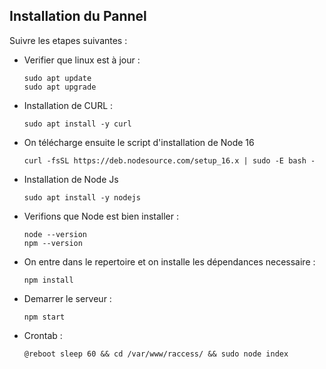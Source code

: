 ## Installation du Pannel

Suivre les etapes suivantes :


- Verifier que linux est à jour :
    ```shell
    sudo apt update
    sudo apt upgrade
    ```

- Installation de CURL :
    ```shell
    sudo apt install -y curl
    ```
    
- On télécharge ensuite le script d'installation de Node 16
    ```shell
    curl -fsSL https://deb.nodesource.com/setup_16.x | sudo -E bash -
    ```
    
- Installation de Node Js
    ```shell
    sudo apt install -y nodejs
    ```

- Verifions que Node est bien installer :
    ```shell
    node --version
    npm --version
    ```


- On entre dans le repertoire et on installe les dépendances necessaire :
    ```shell
    npm install
    ```

- Demarrer le serveur :
    ```shell
    npm start
    ```

- Crontab :
    ```shell
    @reboot sleep 60 && cd /var/www/raccess/ && sudo node index
    ```